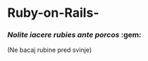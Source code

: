 # Ruby-on-Rails-

<h3><em>Nolite iacere rubies ante porcos</em> :gem:	</h3> 
<p>(Ne bacaj rubine pred svinje)</p>
